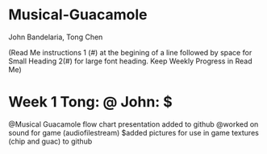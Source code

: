 # Musical-Guacamole
John Bandelaria, Tong Chen

(Read Me instructions 1 (#) at the begining of a line followed by space for Small Heading 2(#) for large font heading. Keep Weekly Progress in Read Me)

# Week 1    Tong: @  John: $
@Musical Guacamole flow chart presentation added to github
@worked on sound for game (audiofilestream)
$added pictures for use in game textures (chip and guac) to github

